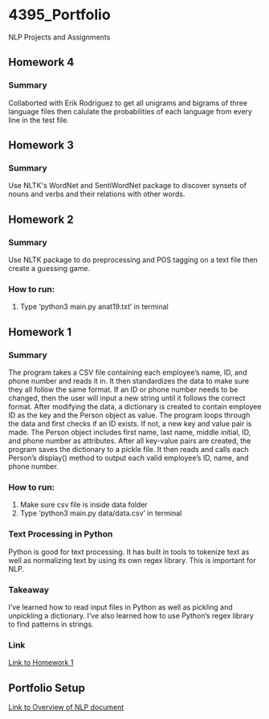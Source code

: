 # 4395_Portfolio
NLP Projects and Assignments

## Homework 4
### Summary
Collaborted with Erik Rodriguez to get all unigrams and bigrams of three language files then calulate the probabilities of each language from every line in the test file.

## Homework 3
### Summary
Use NLTK's WordNet and SentiWordNet package to discover synsets of nouns and verbs and their relations with other words.

## Homework 2
### Summary
Use NLTK package to do preprocessing and POS tagging on a text file then create a guessing game.

### How to run:
1. Type ‘python3 main.py anat19.txt’ in terminal

## Homework 1
### Summary
The program takes a CSV file containing each employee’s name, ID, and phone number and reads it in. It then standardizes the data to make sure they all follow the same format. If an ID or phone number needs to be changed, then the user will input a new string until it follows the correct format. After modifying the data, a dictionary is created to contain employee ID as the key and the Person object as value. The program loops through the data and first checks if an ID exists. If not, a new key and value pair is made. The Person object includes first name, last name, middle initial, ID, and phone number as attributes. After all key-value pairs are created, the program saves the dictionary to a pickle file. It then reads and calls each Person’s display() method to output each valid employee’s ID, name, and phone number.

### How to run: 
1. Make sure csv file is inside data folder
2. Type ‘python3 main.py data/data.csv’ in terminal

### Text Processing in Python
Python is good for text processing. It has built in tools to tokenize text as well as normalizing text by using its own regex library. This is important for NLP.

### Takeaway
I’ve learned how to read input files in Python as well as pickling and unpickling a dictionary. I’ve also learned how to use Python’s regex library to find patterns in strings.

### Link
[Link to Homework 1](https://github.com/posadari/4395_Portfolio/blob/main/4395_Assignment1/main.py)

## Portfolio Setup
[Link to Overview of NLP document](https://github.com/posadari/4395_Portfolio/blob/main/Overview%20of%20NLP.pdf)

